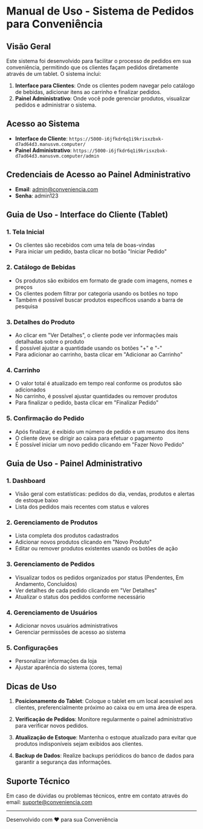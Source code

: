 # Manual de Uso - Sistema de Pedidos para Conveniência

## Visão Geral

Este sistema foi desenvolvido para facilitar o processo de pedidos em sua conveniência, permitindo que os clientes façam pedidos diretamente através de um tablet. O sistema inclui:

1. **Interface para Clientes**: Onde os clientes podem navegar pelo catálogo de bebidas, adicionar itens ao carrinho e finalizar pedidos.
2. **Painel Administrativo**: Onde você pode gerenciar produtos, visualizar pedidos e administrar o sistema.

## Acesso ao Sistema

- **Interface do Cliente**: `https://5000-i6jfkdr6q1i9krisxzbxk-d7ad64d3.manusvm.computer/`
- **Painel Administrativo**: `https://5000-i6jfkdr6q1i9krisxzbxk-d7ad64d3.manusvm.computer/admin`

## Credenciais de Acesso ao Painel Administrativo

- **Email**: admin@conveniencia.com
- **Senha**: admin123

## Guia de Uso - Interface do Cliente (Tablet)

### 1. Tela Inicial
- Os clientes são recebidos com uma tela de boas-vindas
- Para iniciar um pedido, basta clicar no botão "Iniciar Pedido"

### 2. Catálogo de Bebidas
- Os produtos são exibidos em formato de grade com imagens, nomes e preços
- Os clientes podem filtrar por categoria usando os botões no topo
- Também é possível buscar produtos específicos usando a barra de pesquisa

### 3. Detalhes do Produto
- Ao clicar em "Ver Detalhes", o cliente pode ver informações mais detalhadas sobre o produto
- É possível ajustar a quantidade usando os botões "+" e "-"
- Para adicionar ao carrinho, basta clicar em "Adicionar ao Carrinho"

### 4. Carrinho
- O valor total é atualizado em tempo real conforme os produtos são adicionados
- No carrinho, é possível ajustar quantidades ou remover produtos
- Para finalizar o pedido, basta clicar em "Finalizar Pedido"

### 5. Confirmação do Pedido
- Após finalizar, é exibido um número de pedido e um resumo dos itens
- O cliente deve se dirigir ao caixa para efetuar o pagamento
- É possível iniciar um novo pedido clicando em "Fazer Novo Pedido"

## Guia de Uso - Painel Administrativo

### 1. Dashboard
- Visão geral com estatísticas: pedidos do dia, vendas, produtos e alertas de estoque baixo
- Lista dos pedidos mais recentes com status e valores

### 2. Gerenciamento de Produtos
- Lista completa dos produtos cadastrados
- Adicionar novos produtos clicando em "Novo Produto"
- Editar ou remover produtos existentes usando os botões de ação

### 3. Gerenciamento de Pedidos
- Visualizar todos os pedidos organizados por status (Pendentes, Em Andamento, Concluídos)
- Ver detalhes de cada pedido clicando em "Ver Detalhes"
- Atualizar o status dos pedidos conforme necessário

### 4. Gerenciamento de Usuários
- Adicionar novos usuários administrativos
- Gerenciar permissões de acesso ao sistema

### 5. Configurações
- Personalizar informações da loja
- Ajustar aparência do sistema (cores, tema)

## Dicas de Uso

1. **Posicionamento do Tablet**: Coloque o tablet em um local acessível aos clientes, preferencialmente próximo ao caixa ou em uma área de espera.

2. **Verificação de Pedidos**: Monitore regularmente o painel administrativo para verificar novos pedidos.

3. **Atualização de Estoque**: Mantenha o estoque atualizado para evitar que produtos indisponíveis sejam exibidos aos clientes.

4. **Backup de Dados**: Realize backups periódicos do banco de dados para garantir a segurança das informações.

## Suporte Técnico

Em caso de dúvidas ou problemas técnicos, entre em contato através do email: suporte@conveniencia.com

---

Desenvolvido com ❤️ para sua Conveniência
